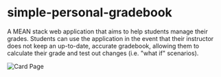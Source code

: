 # simple-personal-gradebook

A MEAN stack web application that aims to help students manage their grades. Students can use the application in the event that their instructor does not keep an up-to-date, accurate gradebook, allowing them to calculate their grade and test out changes (i.e. "what if" scenarios).

![Card Page](https://i.imgur.com/dsYjz3W.png)
